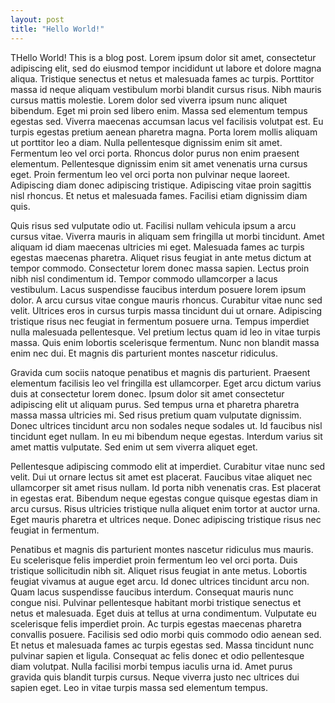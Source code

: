 ```yaml
---
layout: post
title: "Hello World!"
---
```


THello World! This is a blog post. Lorem ipsum dolor sit amet, consectetur adipiscing elit, sed do eiusmod tempor incididunt ut labore et dolore magna aliqua. Tristique senectus et netus et malesuada fames ac turpis. Porttitor massa id neque aliquam vestibulum morbi blandit cursus risus. Nibh mauris cursus mattis molestie. Lorem dolor sed viverra ipsum nunc aliquet bibendum. Eget mi proin sed libero enim. Massa sed elementum tempus egestas sed. Viverra maecenas accumsan lacus vel facilisis volutpat est. Eu turpis egestas pretium aenean pharetra magna. Porta lorem mollis aliquam ut porttitor leo a diam. Nulla pellentesque dignissim enim sit amet. Fermentum leo vel orci porta. Rhoncus dolor purus non enim praesent elementum. Pellentesque dignissim enim sit amet venenatis urna cursus eget. Proin fermentum leo vel orci porta non pulvinar neque laoreet. Adipiscing diam donec adipiscing tristique. Adipiscing vitae proin sagittis nisl rhoncus. Et netus et malesuada fames. Facilisi etiam dignissim diam quis.

Quis risus sed vulputate odio ut. Facilisi nullam vehicula ipsum a arcu cursus vitae. Viverra mauris in aliquam sem fringilla ut morbi tincidunt. Amet aliquam id diam maecenas ultricies mi eget. Malesuada fames ac turpis egestas maecenas pharetra. Aliquet risus feugiat in ante metus dictum at tempor commodo. Consectetur lorem donec massa sapien. Lectus proin nibh nisl condimentum id. Tempor commodo ullamcorper a lacus vestibulum. Lacus suspendisse faucibus interdum posuere lorem ipsum dolor. A arcu cursus vitae congue mauris rhoncus. Curabitur vitae nunc sed velit. Ultrices eros in cursus turpis massa tincidunt dui ut ornare. Adipiscing tristique risus nec feugiat in fermentum posuere urna. Tempus imperdiet nulla malesuada pellentesque. Vel pretium lectus quam id leo in vitae turpis massa. Quis enim lobortis scelerisque fermentum. Nunc non blandit massa enim nec dui. Et magnis dis parturient montes nascetur ridiculus.

Gravida cum sociis natoque penatibus et magnis dis parturient. Praesent elementum facilisis leo vel fringilla est ullamcorper. Eget arcu dictum varius duis at consectetur lorem donec. Ipsum dolor sit amet consectetur adipiscing elit ut aliquam purus. Sed tempus urna et pharetra pharetra massa massa ultricies mi. Sed risus pretium quam vulputate dignissim. Donec ultrices tincidunt arcu non sodales neque sodales ut. Id faucibus nisl tincidunt eget nullam. In eu mi bibendum neque egestas. Interdum varius sit amet mattis vulputate. Sed enim ut sem viverra aliquet eget.

Pellentesque adipiscing commodo elit at imperdiet. Curabitur vitae nunc sed velit. Dui ut ornare lectus sit amet est placerat. Faucibus vitae aliquet nec ullamcorper sit amet risus nullam. Id porta nibh venenatis cras. Est placerat in egestas erat. Bibendum neque egestas congue quisque egestas diam in arcu cursus. Risus ultricies tristique nulla aliquet enim tortor at auctor urna. Eget mauris pharetra et ultrices neque. Donec adipiscing tristique risus nec feugiat in fermentum.

Penatibus et magnis dis parturient montes nascetur ridiculus mus mauris. Eu scelerisque felis imperdiet proin fermentum leo vel orci porta. Duis tristique sollicitudin nibh sit. Aliquet risus feugiat in ante metus. Lobortis feugiat vivamus at augue eget arcu. Id donec ultrices tincidunt arcu non. Quam lacus suspendisse faucibus interdum. Consequat mauris nunc congue nisi. Pulvinar pellentesque habitant morbi tristique senectus et netus et malesuada. Eget duis at tellus at urna condimentum. Vulputate eu scelerisque felis imperdiet proin. Ac turpis egestas maecenas pharetra convallis posuere. Facilisis sed odio morbi quis commodo odio aenean sed. Et netus et malesuada fames ac turpis egestas sed. Massa tincidunt nunc pulvinar sapien et ligula. Consequat ac felis donec et odio pellentesque diam volutpat. Nulla facilisi morbi tempus iaculis urna id. Amet purus gravida quis blandit turpis cursus. Neque viverra justo nec ultrices dui sapien eget. Leo in vitae turpis massa sed elementum tempus.
